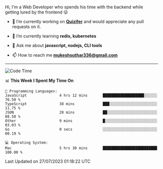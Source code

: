 Hi, I'm a Web Developer who spends his time with the backend while getting lured by the frontend 😜

- 🔭 I’m currently working on **[Quizifer](https://github.com/SutharMukesh/Quizifer/)** and would appreciate any pull requests on it.

- 🌱 I’m currently learning **redis, kubernetes**

- 💬 Ask me about **javascript, nodejs, CLI tools**

- 📫 How to reach me **mukeshsuthar336@gmail.com**

---
<!--START_SECTION:waka-->
![Code Time](http://img.shields.io/badge/Code%20Time-2%2C389%20hrs%2019%20mins-blue)

📊 **This Week I Spent My Time On** 

```text
💬 Programming Languages: 
JavaScript               4 hrs 12 mins       ███████████████████░░░░░░   76.50 % 
TypeScript               38 mins             ███░░░░░░░░░░░░░░░░░░░░░░   11.75 % 
JSON                     28 mins             ██░░░░░░░░░░░░░░░░░░░░░░░   08.50 % 
Other                    9 mins              █░░░░░░░░░░░░░░░░░░░░░░░░   03.03 % 
Go                       0 secs              ░░░░░░░░░░░░░░░░░░░░░░░░░   00.19 % 

💻 Operating System: 
Mac                      5 hrs 30 mins       █████████████████████████   100.00 % 
```


 Last Updated on 27/07/2023 01:18:22 UTC
<!--END_SECTION:waka-->
